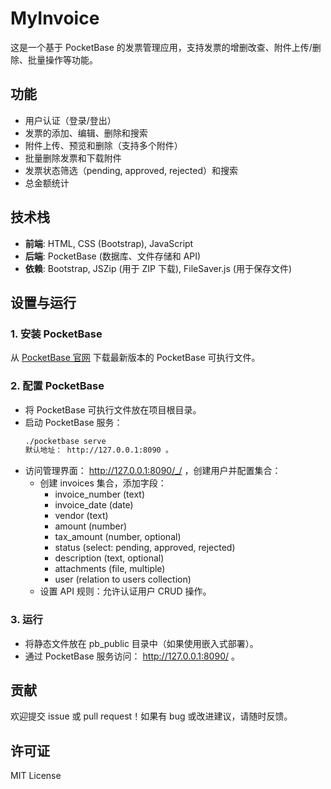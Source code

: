 # MyInvoice

这是一个基于 PocketBase 的发票管理应用，支持发票的增删改查、附件上传/删除、批量操作等功能。

## 功能

- 用户认证（登录/登出）
- 发票的添加、编辑、删除和搜索
- 附件上传、预览和删除（支持多个附件）
- 批量删除发票和下载附件
- 发票状态筛选（pending, approved, rejected）和搜索
- 总金额统计

## 技术栈

- **前端**: HTML, CSS (Bootstrap), JavaScript
- **后端**: PocketBase (数据库、文件存储和 API)
- **依赖**: Bootstrap, JSZip (用于 ZIP 下载), FileSaver.js (用于保存文件)

## 设置与运行

### 1. 安装 PocketBase
从 [PocketBase 官网](https://pocketbase.io/docs/getting-started/) 下载最新版本的 PocketBase 可执行文件。

### 2. 配置 PocketBase
- 将 PocketBase 可执行文件放在项目根目录。
- 启动 PocketBase 服务：
  ```bash
  ./pocketbase serve
  默认地址： http://127.0.0.1:8090 。

- 访问管理界面： http://127.0.0.1:8090/_/ ，创建用户并配置集合：
  - 创建 invoices 集合，添加字段：
    - invoice_number (text)
    - invoice_date (date)
    - vendor (text)
    - amount (number)
    - tax_amount (number, optional)
    - status (select: pending, approved, rejected)
    - description (text, optional)
    - attachments (file, multiple)
    - user (relation to users collection)
  - 设置 API 规则：允许认证用户 CRUD 操作。
### 3. 运行
- 将静态文件放在 pb_public 目录中（如果使用嵌入式部署）。
- 通过 PocketBase 服务访问： http://127.0.0.1:8090/ 。

## 贡献
欢迎提交 issue 或 pull request！如果有 bug 或改进建议，请随时反馈。

## 许可证
MIT License
